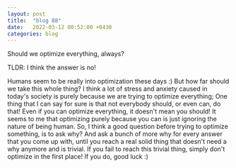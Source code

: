 ```yaml
---
layout: post
title:  "blog 88"
date:   2022-03-12 00:52:00 +0430
categories: blog
---
```


Should we optimize everything, always?

TLDR: I think the answer is no!

Humans seem to be really into optimization these days :) But how far should we take this whole thing?
I think a lot of stress and anxiety caused in today's society is purely because we are trying to optimize everything; One thing that I can say for sure is that not everybody should, or even can, do that! Even if you can optimize everything, it doesn't mean you should! It seems to me that optimizing purely because you can is just ignoring the nature of being human. So, I think a good question before trying to optimize something, is to ask why? And ask a bunch of more why for every answer that you come up with, until you reach a real solid thing that doesn't need a why anymore and is trivial. If you fail to reach this trivial thing, simply don't optimize in the first place! If you do, good luck :)
